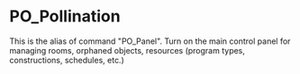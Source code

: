 # PO_Pollination

This is the alias of command &quot;PO_Panel&quot;.
Turn on the main control panel for managing rooms, orphaned objects, resources (program types, constructions, schedules, etc.)
